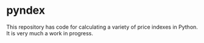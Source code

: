 # pyndex
This repository has code for calculating a variety of price indexes in Python. It is very much a work in progress.